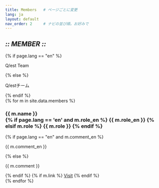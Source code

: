 ```yaml
---
title: Members   # ページごとに変更
lang: ja
layout: default
nav_order: 2     # ナビの並び順。お好みで
---
```


<section class="hero" data-reveal>
  <div class="container">
    <h1 class="chapter glitch" data-shadow="Chapter II :: MEMBER ::">
    <em>:: MEMBER ::</em>
    </h1>
  </div>
  {% if page.lang == "en" %}
    <p class="lead">Q/est Team</p>
  {% else %}
    <p class="lead">Q/estチーム</p>
  {% endif %}
  <!-- 必要ならボタンや追加要素も配置可能 -->
</section>
<div class="cards">
  {% for m in site.data.members %}
  <div class="card" data-reveal>
    <img src="{{ '/assets/img/members/' | append: m.photo | relative_url }}" alt="">
    <h3>
      {{ m.name }}<br>
      {% if page.lang == 'en' and m.role_en %}
        <span class="member-role">{{ m.role_en }}</span>
      {% elsif m.role %}
        <span class="member-role">{{ m.role }}</span>
      {% endif %}
    </h3>
    {% if page.lang == "en" and m.comment_en %}
      <p>{{ m.comment_en }}</p>
    {% else %}
      <p>{{ m.comment }}</p>
    {% endif %}
    {% if m.link %}
      <a href="{{ m.link }}" class="btn-quest" target="_blank">Visit</a>
    {% endif %}
  </div>
  {% endfor %}
</div>